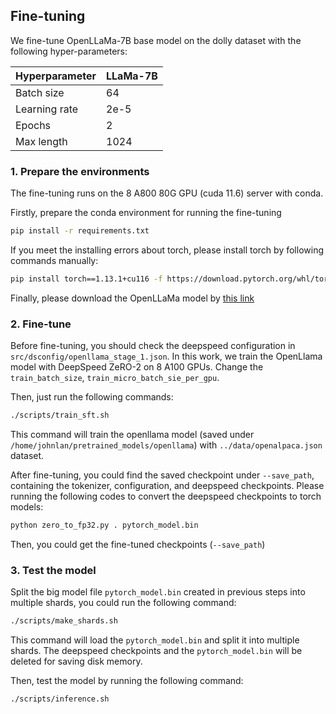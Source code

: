 ## Fine-tuning

We fine-tune OpenLLaMa-7B base model on the dolly dataset with the following hyper-parameters:

| Hyperparameter | LLaMa-7B |
| -------------- | -------- |
| Batch size     | 64 |
| Learning rate  | 2e-5 |
| Epochs         | 2 |
| Max length     | 1024 |

### 1. Prepare the environments

The fine-tuning runs on the 8 A800 80G GPU (cuda 11.6) server with conda.

Firstly, prepare the conda environment for running the fine-tuning

```bash
pip install -r requirements.txt
```

If you meet the installing errors about torch, please install torch by following commands manually:

```bash
pip install torch==1.13.1+cu116 -f https://download.pytorch.org/whl/torch/
```

Finally, please download the OpenLLaMa model by [this link](https://huggingface.co/openlm-research/open_llama_7b_preview_200bt)

### 2. Fine-tune

Before fine-tuning, you should check the deepspeed configuration in `src/dsconfig/openllama_stage_1.json`. In this work, we train the OpenLlama model with DeepSpeed ZeRO-2 on 8 A100 GPUs. Change the `train_batch_size`, `train_micro_batch_sie_per_gpu`.

Then, just run the following commands:

```bash
./scripts/train_sft.sh
```
This command will train the openllama model (saved under `/home/johnlan/pretrained_models/openllama`) with `../data/openalpaca.json` dataset.

After fine-tuning, you could find the saved checkpoint under `--save_path`, containing the tokenizer, configuration, and deepspeed checkpoints.
Please running the following codes to convert the deepspeed checkpoints to torch models:

```bash
python zero_to_fp32.py . pytorch_model.bin
```

Then, you could get the fine-tuned checkpoints (`--save_path`)

### 3. Test the model

Split the big model file `pytorch_model.bin` created in previous steps into multiple shards, you could run the following command:

```bash
./scripts/make_shards.sh
```

This command will load the `pytorch_model.bin` and split it into multiple shards. The deepspeed checkpoints and the `pytorch_model.bin` will be deleted for saving disk memory.

Then, test the model by running the following command:

```bash
./scripts/inference.sh
```
